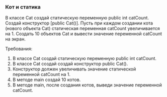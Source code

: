 
### Кот и статика

В классе Cat создай статическую переменную public int catCount.
Создай конструктор [public Cat()]. Пусть при каждом создании кота (нового объекта Cat) статическая переменная
catCount увеличивается на 1. Создать 10 объектов Cat и вывести значение переменной catCount на экран.


Требования:
1.	В классе Cat создай статическую переменную public int catCount.
2.	В классе Cat создай создай конструктор public Cat().
3.	Конструктор должен увеличивать значение статической переменной catCount на 1.
4.	В методе main создай 10 котов.
5.	В методе main, после создания котов, выведи значение переменной catCount.


